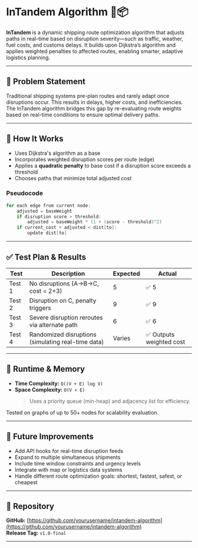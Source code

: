 # InTandem Algorithm 🚚📦

**InTandem** is a dynamic shipping route optimization algorithm that adjusts paths in real-time based on disruption severity—such as traffic, weather, fuel costs, and customs delays. It builds upon Dijkstra’s algorithm and applies weighted penalties to affected routes, enabling smarter, adaptive logistics planning.

---

## 📌 Problem Statement

Traditional shipping systems pre-plan routes and rarely adapt once disruptions occur. This results in delays, higher costs, and inefficiencies. The InTandem algorithm bridges this gap by re-evaluating route weights based on real-time conditions to ensure optimal delivery paths.

---

## 🧠 How It Works

- Uses Dijkstra's algorithm as a base
- Incorporates weighted disruption scores per route (edge)
- Applies a **quadratic penalty** to base cost if a disruption score exceeds a threshold
- Chooses paths that minimize total adjusted cost

### Pseudocode

```cpp
for each edge from current node:
    adjusted = baseWeight
    if disruption score > threshold:
        adjusted = baseWeight * (1 + (score - threshold)^2)
    if current_cost + adjusted < dist[to]:
        update dist[to]
```

---

## ✅ Test Plan & Results

| Test   | Description                                        | Expected | Actual                   |
| ------ | -------------------------------------------------- | -------- | ------------------------ |
| Test 1 | No disruptions (A→B→C, cost = 2+3)                 | 5        | ✅ 5                     |
| Test 2 | Disruption on C, penalty triggers                  | 9        | ✅ 9                     |
| Test 3 | Severe disruption reroutes via alternate path      | 6        | ✅ 6                     |
| Test 4 | Randomized disruptions (simulating real-time data) | Varies   | ✅ Outputs weighted cost |

---

## 🧪 Runtime & Memory

- **Time Complexity:** `O((V + E) log V)`
- **Space Complexity:** `O(V + E)`
  > Uses a priority queue (min-heap) and adjacency list for efficiency.

Tested on graphs of up to 50+ nodes for scalability evaluation.

---

## 🚀 Future Improvements

- Add API hooks for real-time disruption feeds
- Expand to multiple simultaneous shipments
- Include time window constraints and urgency levels
- Integrate with map or logistics data systems
- Handle different route optimization goals: shortest, fastest, safest, or cheapest

---

## 🔗 Repository

**GitHub:** [https://github.com/yourusername/intandem-algorithm](https://github.com/yourusername/intandem-algorithm)  
**Release Tag:** `v1.0-final`

---

